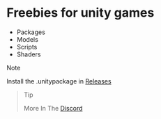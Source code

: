 # Freebies for unity games
* Packages
* Models
* Scripts
* Shaders
> [!NOTE]
> Install the .unitypackage in [Releases](https://github.com/Prutuo/freebies/releases)

> > [!TIP]
> More In The [Discord](https://discord.gg/QgpGGhuMtf)
